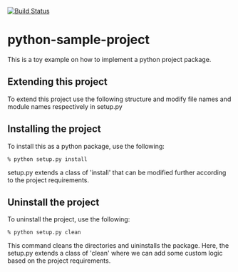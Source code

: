 [![Build Status](https://travis-ci.org/lcskrishna/python-sample-project.svg?branch=master)](https://travis-ci.org/lcskrishna/python-sample-project)

# python-sample-project
This is a toy example on how to implement a python project package.

## Extending this project
To extend this project use the following structure and modify file names and module names respectively in setup.py

## Installing the project

To install this as a python package, use the following:

```
% python setup.py install 
```
setup.py extends a class of 'install' that can be modified further according to the project requirements.

## Uninstall the project

To uninstall the project, use the following:

```
% python setup.py clean
```
This command cleans the directories and uininstalls the package. Here, the setup.py extends a class of 'clean' where we can add some custom logic based on the project requirements.
